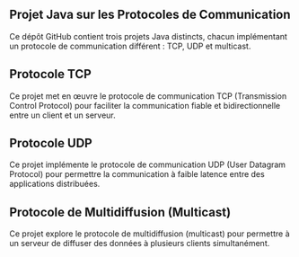 ## Projet Java sur les Protocoles de Communication
Ce dépôt GitHub contient trois projets Java distincts, chacun implémentant un protocole de communication différent : TCP, UDP et multicast.

## Protocole TCP
Ce projet met en œuvre le protocole de communication TCP (Transmission Control Protocol) pour faciliter la communication fiable et bidirectionnelle entre un client et un serveur.

## Protocole UDP
Ce projet implémente le protocole de communication UDP (User Datagram Protocol) pour permettre la communication à faible latence entre des applications distribuées.

## Protocole de Multidiffusion (Multicast)
Ce projet explore le protocole de multidiffusion (multicast) pour permettre à un serveur de diffuser des données à plusieurs clients simultanément.
